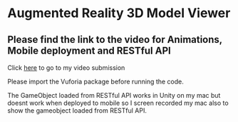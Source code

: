 
# Augmented Reality 3D Model Viewer


## Please find the link to the video for Animations, Mobile deployment and RESTful API

Click [here](https://youtu.be/RWI1dmwozpY) to go to my video submission

Please import the Vuforia package before running the code.

The GameObject loaded from RESTful API works in Unity on my mac but doesnt work when deployed to mobile so I screen recorded my mac also to show the gameobject loaded from RESTful API. 
